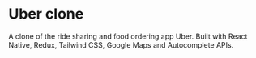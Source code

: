 # Uber clone

A clone of the ride sharing and food ordering app Uber. Built with React Native, Redux, Tailwind CSS, Google Maps and Autocomplete APIs.
